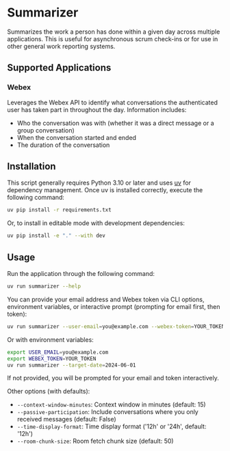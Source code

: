 # Summarizer

Summarizes the work a person has done within a given day across multiple applications. This is useful for asynchronous scrum check-ins or for use in other general work reporting systems.

## Supported Applications

### Webex

Leverages the Webex API to identify what conversations the authenticated user has taken part in throughout the day. Information includes:

- Who the conversation was with (whether it was a direct message or a group conversation)
- When the conversation started and ended
- The duration of the conversation

## Installation

This script generally requires Python 3.10 or later and uses [uv](https://github.com/astral-sh/uv) for dependency management. Once uv is installed correctly, execute the following command:

```bash
uv pip install -r requirements.txt
```

Or, to install in editable mode with development dependencies:

```bash
uv pip install -e "." --with dev
```

## Usage

Run the application through the following command:

```bash
uv run summarizer --help
```

You can provide your email address and Webex token via CLI options, environment variables, or interactive prompt (prompting for email first, then token):

```bash
uv run summarizer --user-email=you@example.com --webex-token=YOUR_TOKEN --target-date=2024-06-01
```

Or with environment variables:

```bash
export USER_EMAIL=you@example.com
export WEBEX_TOKEN=YOUR_TOKEN
uv run summarizer --target-date=2024-06-01
```

If not provided, you will be prompted for your email and token interactively.

Other options (with defaults):
- `--context-window-minutes`: Context window in minutes (default: 15)
- `--passive-participation`: Include conversations where you only received messages (default: False)
- `--time-display-format`: Time display format ('12h' or '24h', default: '12h')
- `--room-chunk-size`: Room fetch chunk size (default: 50)
